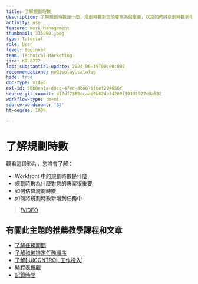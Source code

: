 ```yaml
---
title: 了解規劃時數
description: 了解規劃時數是什麼，規劃時數對您的專案為何重要，以及如何將規劃時數新增到任務中。
activity: use
feature: Work Management
thumbnail: 335090.jpeg
type: Tutorial
role: User
level: Beginner
team: Technical Marketing
jira: KT-8777
last-substantial-update: 2024-06-19T00:00:00Z
recommendations: noDisplay,catalog
hide: true
doc-type: video
exl-id: 56b8ea1a-d0cc-47ec-8d88-5f0ef204656f
source-git-commit: d17df7162ccaab6b62db34209f50131927c0a532
workflow-type: tm+mt
source-wordcount: '82'
ht-degree: 100%

---
```


# 了解規劃時數

觀看這段影片，您將會了解：

* Workfront 中的規劃時數是什麼
* 規劃時數為什麼對您的專案很重要
* 如何估算規劃時數
* 如何將規劃時數新增到任務中

>[!VIDEO](https://video.tv.adobe.com/v/335090/?quality=12&learn=on&enablevpops)


## 有關此主題的推薦教學課程和文章

* [了解任務期間](/help/manage-work/tasks/understand-task-durations.md)
* [了解如何排定任務順序](/help/manage-work/tasks/learn-to-sequence-tasks.md)
* [了解[!UICONTROL 工作投入]](/help/manage-work/tasks/understand-work-effort.md)
* [時程表概觀](https://experienceleague.adobe.com/zh-hant/docs/workfront/using/timesheets/details/timesheets-overview)
* [記錄時間](https://experienceleague.adobe.com/zh-hant/docs/workfront/using/timesheets/create-and-manage-timesheets-in-adobe-workfront/log-time)
